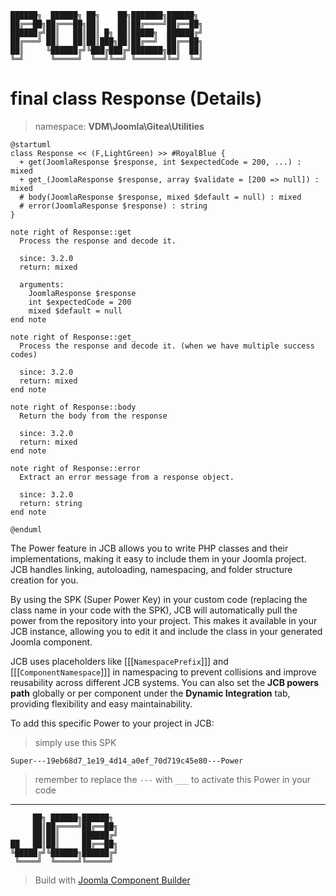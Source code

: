 ```
██████╗  ██████╗ ██╗    ██╗███████╗██████╗
██╔══██╗██╔═══██╗██║    ██║██╔════╝██╔══██╗
██████╔╝██║   ██║██║ █╗ ██║█████╗  ██████╔╝
██╔═══╝ ██║   ██║██║███╗██║██╔══╝  ██╔══██╗
██║     ╚██████╔╝╚███╔███╔╝███████╗██║  ██║
╚═╝      ╚═════╝  ╚══╝╚══╝ ╚══════╝╚═╝  ╚═╝
```
# final class Response (Details)
> namespace: **VDM\Joomla\Gitea\Utilities**

```uml
@startuml
class Response << (F,LightGreen) >> #RoyalBlue {
  + get(JoomlaResponse $response, int $expectedCode = 200, ...) : mixed
  + get_(JoomlaResponse $response, array $validate = [200 => null]) : mixed
  # body(JoomlaResponse $response, mixed $default = null) : mixed
  # error(JoomlaResponse $response) : string
}

note right of Response::get
  Process the response and decode it.

  since: 3.2.0
  return: mixed
  
  arguments:
    JoomlaResponse $response
    int $expectedCode = 200
    mixed $default = null
end note

note right of Response::get_
  Process the response and decode it. (when we have multiple success codes)

  since: 3.2.0
  return: mixed
end note

note right of Response::body
  Return the body from the response

  since: 3.2.0
  return: mixed
end note

note right of Response::error
  Extract an error message from a response object.

  since: 3.2.0
  return: string
end note
 
@enduml
```

The Power feature in JCB allows you to write PHP classes and their implementations, making it easy to include them in your Joomla project. JCB handles linking, autoloading, namespacing, and folder structure creation for you.

By using the SPK (Super Power Key) in your custom code (replacing the class name in your code with the SPK), JCB will automatically pull the power from the repository into your project. This makes it available in your JCB instance, allowing you to edit it and include the class in your generated Joomla component.

JCB uses placeholders like [[[`NamespacePrefix`]]] and [[[`ComponentNamespace`]]] in namespacing to prevent collisions and improve reusability across different JCB systems. You can also set the **JCB powers path** globally or per component under the **Dynamic Integration** tab, providing flexibility and easy maintainability.

To add this specific Power to your project in JCB:

> simply use this SPK
```
Super---19eb68d7_1e19_4d14_a0ef_70d719c45e80---Power
```
> remember to replace the `---` with `___` to activate this Power in your code

---
```
     ██╗ ██████╗██████╗
     ██║██╔════╝██╔══██╗
     ██║██║     ██████╔╝
██   ██║██║     ██╔══██╗
╚█████╔╝╚██████╗██████╔╝
 ╚════╝  ╚═════╝╚═════╝
```
> Build with [Joomla Component Builder](https://git.vdm.dev/joomla/Component-Builder)

